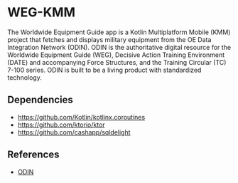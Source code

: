 # WEG-KMM

The Worldwide Equipment Guide app is a Kotlin Multiplatform Mobile (KMM) project that fetches and displays military equipment from the OE Data Integration Network (ODIN).  ODIN is the authoritative digital resource for the Worldwide Equipment Guide (WEG), Decisive Action Training Environment (DATE) and accompanying Force Structures, and the Training Circular (TC) 7-100 series. ODIN is built to be a living product with standardized technology. 

## Dependencies

* https://github.com/Kotlin/kotlinx.coroutines
* https://github.com/ktorio/ktor
* https://github.com/cashapp/sqldelight

## References

* [ODIN](https://odin.tradoc.army.mil/)